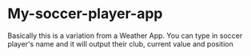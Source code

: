 # My-soccer-player-app
Basically this is a variation from a Weather App. You can type in soccer player's name and it will output their club, current value and position

